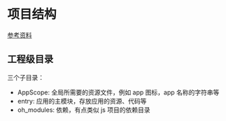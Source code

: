 # 项目结构

[参考资料](https://developer.huawei.com/consumer/cn/training/course/mooc/C101667303102887820?fchapterNo=C101667303864911499&chapterNo=C101667473758541869&outline=true&isLecturerOwner=false)

## 工程级目录

三个子目录：

- AppScope: 全局所需要的资源文件，例如 app 图标，app 名称的字符串等
- entry: 应用的主模块，存放应用的资源、代码等
- oh_modules: 依赖，有点类似 js 项目的依赖目录
